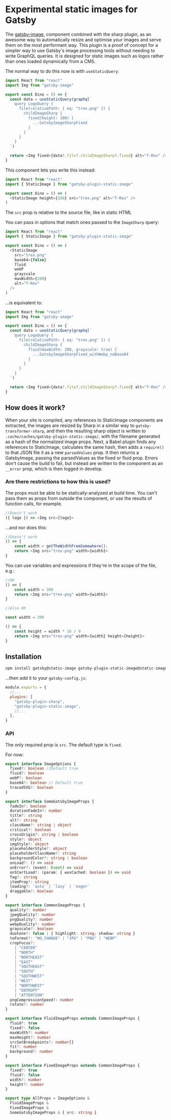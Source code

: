 # Experimental static images for Gatsby

The [gatsby-image](https://www.gatsbyjs.org/packages/gatsby-image/), component combined with the sharp plugin, as an awesome way to automatically resize and optimise your images and serve them on the most performant way. This plugin is a proof of concept for a simpler way to use Gatsby's image processing tools without needing to write GraphQL queries. It is designed for static images such as logos rather than ones loaded dynamically from a CMS.

The normal way to do this now is with `useStaticQuery`:

```js
import React from "react"
import Img from "gatsby-image"

export const Dino = () => {
  const data = useStaticQuery(graphql`
    query LogoQuery {
      file(relativePath: { eq: "trex.png" }) {
        childImageSharp {
          fixed(height: 100) {
            ...GatsbyImageSharpFixed
          }
        }
      }
    }
  `)

  return <Img fixed={data?.file?.childImageSharp?.fixed} alt="T-Rex" />
}
```

This component lets you write this instead:

```js
import React from "react"
import { StaticImage } from "gatsby-plugin-static-image"

export const Dino = () => (
  <StaticImage height={100} src="trex.png" alt="T-Rex" />
)
```

The `src` prop is relative to the source file, like in static HTML

You can pass in options that match ones passed to the `ImageSharp` query:

```js
import React from "react"
import { StaticImage } from "gatsby-plugin-static-image"

export const Dino = () => (
  <StaticImage
    src="trex.png"
    base64={false}
    fluid
    webP
    grayscale
    maxWidth={200}
    alt="T-Rex"
  />
)
```

...is equivalent to:

```js
import React from "react"
import Img from "gatsby-image"

export const Dino = () => {
  const data = useStaticQuery(graphql`
    query LogoQuery {
      file(relativePath: { eq: "trex.png" }) {
        childImageSharp {
          fluid(maxWidth: 200, grayscale: true) {
            ...GatsbyImageSharpFixed_withWebp_noBase64
          }
        }
      }
    }
  `)

  return <Img fixed={data?.file?.childImageSharp?.fixed} alt="T-Rex" />
}
```

## How does it work?

When your site is compiled, any references to StaticImage components are extracted, the images are resized by Sharp in a similar way to `gatsby-transformer-sharp`, and then the resulting sharp object is written to `.cache/caches/gatsby-plugin-static-image/`, with the filename generated as a hash of the normalized image props. Next, a Babel plugin finds any references to StaticImage, calculates the same hash, then adds a `require()` to that JSON file it as a new `parsedValues` prop. It then returns a GatsbyImage, passing the parsedValues as the fixed or fluid prop. Errors don't cause the build to fail, but instead are written to the component as an `__error` prop, which is then logged in develop.

### Are there restrictions to how this is used?

The props must be able to be statically-analyzed at build time. You can't pass them as props from outside the component, or use the results of function calls, for example.

```js
//Doesn't work
({ logo }) => <Img src={logo}>
```

...and nor does this:

```js
//Doesn't work
() => {
    const width = getTheWidthFromSomewhere();
    return <Img src="trex-png" width={width}>
}
```

You can use variables and expressions if they're in the scope of the file, e.g.:

```js
//OK
() => {
    const width = 300
    return <Img src="trex-png" width={width}>
}
```

```js
//Also OK

const width = 300

() => {
    const height = width * 16 / 9
    return <Img src="trex-png" width={width} height={height}>
}
```

## Installation

```bash
npm install gatsby@static-image gatsby-plugin-static-image@static-image
```

...then add it to your `gatsby-config.js`:

```js
module.exports = {
  //...
  plugins: [
    "gatsby-plugin-sharp",
    "gatsby-plugin-static-image",
    //...
  ],
}
```

### API

The only required prop is `src`. The default type is `fixed`.

For now:

```typescript
export interface ImageOptions {
  fixed?: boolean //Default true
  fluid?: boolean
  webP?: boolean
  base64?: boolean // Default true
  tracedSVG?: boolean
}

export interface SomeGatsbyImageProps {
  fadeIn?: boolean
  durationFadeIn?: number
  title?: string
  alt?: string
  className?: string | object
  critical?: boolean
  crossOrigin?: string | boolean
  style?: object
  imgStyle?: object
  placeholderStyle?: object
  placeholderClassName?: string
  backgroundColor?: string | boolean
  onLoad?: () => void
  onError?: (event: Event) => void
  onStartLoad?: (param: { wasCached: boolean }) => void
  Tag?: string
  itemProp?: string
  loading?: `auto` | `lazy` | `eager`
  draggable?: boolean
}

export interface CommonImageProps {
  quality?: number
  jpegQuality?: number
  pngQuality?: number
  webpQuality?: number
  grayscale?: boolean
  duotone?: false | { highlight: string; shadow: string }
  toFormat?: "NO_CHANGE" | "JPG" | "PNG" | "WEBP"
  cropFocus?:
    | "CENTER"
    | "NORTH"
    | "NORTHEAST"
    | "EAST"
    | "SOUTHEAST"
    | "SOUTH"
    | "SOUTHWEST"
    | "WEST"
    | "NORTHWEST"
    | "ENTROPY"
    | "ATTENTION"
  pngCompressionSpeed?: number
  rotate?: number
}

export interface FluidImageProps extends CommonImageProps {
  fluid?: true
  fixed?: false
  maxWidth?: number
  maxHeight?: number
  srcSetBreakpoints?: number[]
  fit?: number
  background?: number
}

export interface FixedImageProps extends CommonImageProps {
  fixed?: true
  fluid?: false
  width?: number
  height?: number
}

export type AllProps = ImageOptions &
  FluidImageProps &
  FixedImageProps &
  SomeGatsbyImageProps & { src: string }
```
